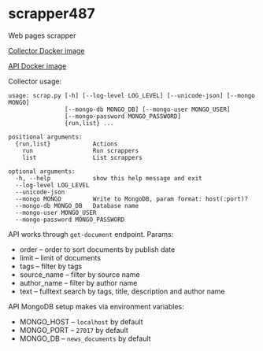 # scrapper487

Web pages scrapper

[Collector Docker image](https://hub.docker.com/r/andre487/scrapper487/)

[API Docker image](https://hub.docker.com/r/andre487/scrapper487-api/)

Collector usage:

```
usage: scrap.py [-h] [--log-level LOG_LEVEL] [--unicode-json] [--mongo MONGO]
                [--mongo-db MONGO_DB] [--mongo-user MONGO_USER]
                [--mongo-password MONGO_PASSWORD]
                {run,list} ...

positional arguments:
  {run,list}            Actions
    run                 Run scrappers
    list                List scrappers

optional arguments:
  -h, --help            show this help message and exit
  --log-level LOG_LEVEL
  --unicode-json
  --mongo MONGO         Write to MongoDB, param format: host(:port)?
  --mongo-db MONGO_DB   Database name
  --mongo-user MONGO_USER
  --mongo-password MONGO_PASSWORD
```

API works through `get-document` endpoint. Params:
  * order – order to sort documents by publish date
  * limit – limit of documents
  * tags – filter by tags
  * source_name – filter by source name
  * author_name – filter by author name
  * text – fulltext search by tags, title, description and author name
 
API MongoDB setup makes via environment variables:
  * MONGO_HOST – `localhost` by default
  * MONGO_PORT – `27017` by default
  * MONGO_DB – `news_documents` by default
